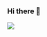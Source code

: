 ### Hi there 👋

[![](https://img.shields.io/badge/Google%20Scholar-success.svg?color=informational&?style=for-the-badge)](https://scholar.google.com/citations?user=2nZSphQAAAAJ&hl=en)

<!--
**FarhadPishgar/FarhadPishgar** is a ✨ _special_ ✨ repository because its `README.md` (this file) appears on your GitHub profile.

Here are some ideas to get you started:

- 🔭 I’m currently working on ...
- 🌱 I’m currently learning ...
- 👯 I’m looking to collaborate on ...
- 🤔 I’m looking for help with ...
- 💬 Ask me about ...
- 📫 How to reach me: ...
- 😄 Pronouns: ...
- ⚡ Fun fact: ...
-->
